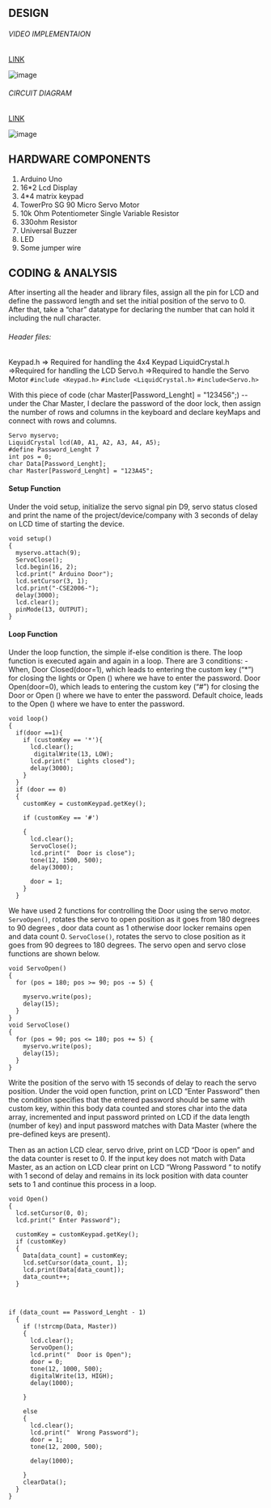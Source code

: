 ## DESIGN

###### VIDEO IMPLEMENTAION
[LINK](https://drive.google.com/drive/folders/1itetbOOLUXKuYhQi7NM1tFrftVyEgeVY?usp=sharing)

![image](https://user-images.githubusercontent.com/61506157/136735199-8bd7a996-8116-4d4c-9f3f-fb628e5ccc9f.png)

###### CIRCUIT DIAGRAM
[LINK](https://www.tinkercad.com/things/hDJkfGfHuxg-arduino-door)

![image](https://user-images.githubusercontent.com/61506157/136735205-d5eddf7b-5723-4884-b68a-1b006086a6c0.png)

## HARDWARE COMPONENTS 
1. Arduino Uno
2. 16*2 Lcd Display
3. 4*4 matrix keypad 
4. TowerPro SG 90 Micro Servo Motor
5. 10k Ohm Potentiometer Single Variable Resistor 
6. 330ohm Resistor
7. Universal Buzzer
8. LED
9. Some jumper wire

## CODING & ANALYSIS
After inserting all the header and library files, assign all the pin for LCD and define the password length and set the initial position of the servo to 0. After that, take a “char” datatype for declaring the number that can hold it including the null character.
###### Header files:
Keypad.h => Required for handling the 4x4 Keypad
LiquidCrystal.h =>Required for handling the LCD
Servo.h =>Required to handle the Servo Motor
`#include <Keypad.h>`
`#include <LiquidCrystal.h>`
`#include<Servo.h>`

With this piece of code (char Master[Password_Lenght] = "123456";) -- under the Char Master, I declare the password of the door lock, then assign the number of rows and columns in the keyboard and declare keyMaps and connect with rows and columns. 
```
Servo myservo;
LiquidCrystal lcd(A0, A1, A2, A3, A4, A5);
#define Password_Lenght 7 
int pos = 0;
char Data[Password_Lenght]; 
char Master[Password_Lenght] = "123A45";
```

#### Setup Function
Under the void setup, initialize the servo signal pin D9, servo status closed and print the name of the project/device/company with 3 seconds of delay on LCD time of starting the device.

```
void setup()
{
  myservo.attach(9);
  ServoClose();
  lcd.begin(16, 2);
  lcd.print(" Arduino Door");
  lcd.setCursor(3, 1);
  lcd.print("-CSE2006-");
  delay(3000);
  lcd.clear();
  pinMode(13, OUTPUT);
}
```
#### Loop Function
Under the loop function, the simple if-else condition is there. The loop function is executed again and again in a loop. There are 3 conditions: - When,
Door Closed(door=1), which leads to entering the custom key (“*”) for closing the lights or Open () where we have to enter the password.
Door Open(door=0), which leads to entering the custom key (“#”) for closing the Door or Open () where we have to enter the password.
Default choice, leads to the Open () where we have to enter the password.
````
void loop()
{
  if(door ==1){
    if (customKey == '*'){
      lcd.clear();
       digitalWrite(13, LOW);
      lcd.print("  Lights closed");
      delay(3000);
    }
  }
  if (door == 0)
  {
    customKey = customKeypad.getKey();

    if (customKey == '#')

    {
      lcd.clear();
      ServoClose();
      lcd.print("  Door is close");
      tone(12, 1500, 500); 
      delay(3000);

      door = 1;
    }
  }
````
We have used 2 functions for controlling the Door using the servo motor. 
`ServoOpen()`, rotates the servo to open position as it goes from 180 degrees to 90 degrees , door data count as 1 otherwise door locker remains open and data count 0.
`ServoClose()`, rotates the servo to close position as it goes from 90 degrees to 180 degrees. 
The servo open and servo close functions are shown below.
```
void ServoOpen()
{
  for (pos = 180; pos >= 90; pos -= 5) { 

    myservo.write(pos);
    delay(15);
  }
}
void ServoClose()
{
  for (pos = 90; pos <= 180; pos += 5) { 
    myservo.write(pos);
    delay(15);
  }
}
```

Write the position of the servo with 15 seconds of delay to reach the servo position. Under the void open function, print on LCD “Enter Password” then the condition specifies that the entered password should be same with custom key, within this body data counted and stores char into the data array, incremented and input password printed on LCD if the data length (number of key) and input password matches with Data Master (where the pre-defined keys are present). 

Then as an action LCD clear, servo drive, print on LCD “Door is open” and the data counter is reset to 0. If the input key does not match with Data Master, as an action on LCD clear print on LCD “Wrong Password “ to notify with 1 second of delay and remains in its lock position with data counter sets to 1 and continue this process in a loop.
```
void Open()
{
  lcd.setCursor(0, 0);
  lcd.print(" Enter Password");

  customKey = customKeypad.getKey();
  if (customKey) 
  {
    Data[data_count] = customKey; 
    lcd.setCursor(data_count, 1); 
    lcd.print(Data[data_count]); 
    data_count++;
  }

  

if (data_count == Password_Lenght - 1) 
  {
    if (!strcmp(Data, Master)) 
    {
      lcd.clear();
      ServoOpen();
      lcd.print("  Door is Open");
      door = 0;
      tone(12, 1000, 500);
      digitalWrite(13, HIGH);
      delay(1000);

    }

    else
    {
      lcd.clear();
      lcd.print("  Wrong Password");
      door = 1;
      tone(12, 2000, 500);

      delay(1000);

    }
    clearData();
  }
}
```
